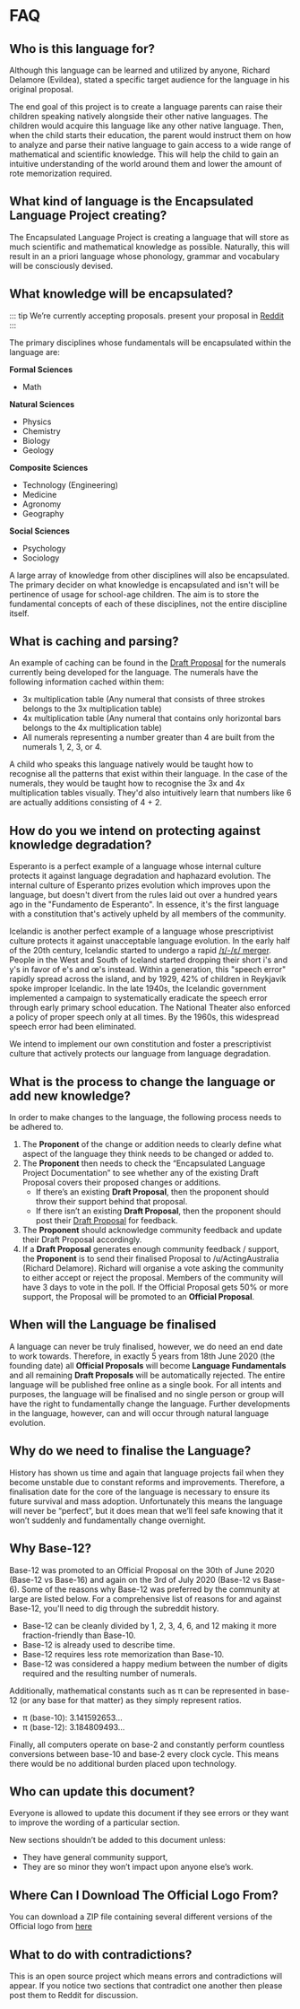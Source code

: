# FAQ

## Who is this language for?

Although this language can be learned and utilized by anyone, Richard Delamore (Evildea), stated a specific target audience for the language in his original proposal.

The end goal of this project is to create a language parents can raise their children speaking natively alongside their other native languages. The children would acquire this language like any other native language. Then, when the child starts their education, the parent would instruct them on how to analyze and parse their native language to gain access to a wide range of mathematical and scientific knowledge. This will help the child to gain an intuitive understanding of the world around them and lower the amount of rote memorization required.

## What kind of language is the Encapsulated Language Project creating?

The Encapsulated Language Project is creating a language that will store as much scientific and mathematical knowledge as possible. Naturally, this will result in an a priori language whose phonology, grammar and vocabulary will be consciously devised.

## What knowledge will be encapsulated?

::: tip We’re currently accepting proposals.
present your proposal in [Reddit](https://www.reddit.com/r/EncapsulatedLanguage/new/)
:::

The primary disciplines whose fundamentals will be encapsulated within the language are:

**Formal Sciences**
- Math

**Natural Sciences**
- Physics
- Chemistry
- Biology
- Geology

**Composite Sciences**
- Technology (Engineering)
- Medicine
- Agronomy
- Geography

**Social Sciences**
- Psychology
- Sociology

A large array of knowledge from other disciplines will also be encapsulated. The primary decider on what knowledge is encapsulated and isn't will be pertinence of usage for school-age children. The aim is to store the fundamental concepts of each of these disciplines, not the entire discipline itself. 

## What is caching and parsing?

An example of caching can be found in the [Draft Proposal](https://www.reddit.com/r/EncapsulatedLanguage/comments/hfvung/when_encapsulation_is_going_too_far_part_ii/) for the numerals currently being developed for the language. The numerals have the following information cached within them:
- 3x multiplication table (Any numeral that consists of three strokes belongs to the 3x multiplication table)
- 4x multiplication table (Any numeral that contains only horizontal bars belongs to the 4x multiplication table)
- All numerals representing a number greater than 4 are built from the numerals 1, 2, 3, or 4.

A child who speaks this language natively would be taught how to recognise all the patterns that exist within their language. In the case of the numerals, they would be taught how to recognise the 3x and 4x multiplication tables visually. They'd also intuitively learn that numbers like 6 are actually additions consisting of 4 + 2.

## How do you we intend on protecting against knowledge degradation?

Esperanto is a perfect example of a language whose internal culture protects it against language degradation and haphazard evolution. The internal culture of Esperanto prizes evolution which improves upon the language, but doesn't divert from the rules laid out over a hundred years ago in the "Fundamento de Esperanto". In essence, it's the first language with a constitution that's actively upheld by all members of the community. 

Icelandic is another perfect example of a language whose prescriptivist culture protects it against unacceptable language evolution. In the early half of the 20th century, Icelandic started to undergo a rapid [/ɪ/-/ɛ/ merger](https://is.wikipedia.org/wiki/Flámæli). People in the West and South of Iceland started dropping their short i's and y's in favor of e's and œ's instead. Within a generation, this "speech error" rapidly spread across the island, and by 1929, 42% of children in Reykjavík spoke improper Icelandic. In the late 1940s, the Icelandic government implemented a campaign to systematically eradicate the speech error through early primary school education. The National Theater also enforced a policy of proper speech only at all times. By the 1960s, this widespread speech error had been eliminated.

We intend to implement our own constitution and foster a prescriptivist culture that actively protects our language from language degradation.



## What is the process to change the language or add new knowledge?

In order to make changes to the language, the following process needs to be adhered to.

1. The **Proponent** of the change or addition needs to clearly define what aspect of the language they think needs to be changed or added to.
2. The **Proponent** then needs to check the “Encapsulated Language Project Documentation” to see whether any of the existing Draft Proposal covers their proposed changes or additions.
   - If there’s an existing **Draft Proposal**, then the proponent should throw their support behind that proposal.
   - If there isn’t an existing **Draft Proposal**, then the proponent should post their [Draft Proposal](https://www.reddit.com/r/EncapsulatedLanguage/) for feedback.
3. The **Proponent** should acknowledge community feedback and update their Draft Proposal accordingly.
4. If a **Draft Proposal** generates enough community feedback / support, the **Proponent** is to send their finalised Proposal to /u/ActingAustralia (Richard Delamore). Richard will organise a vote asking the community to either accept or reject the proposal. Members of the community will have 3 days to vote in the poll. If the Official Proposal gets 50% or more support, the Proposal will be promoted to an **Official Proposal**.

## When will the Language be finalised

A language can never be truly finalised, however, we do need an end date to work towards. Therefore, in exactly 5 years from 18th June 2020 (the founding date) all **Official Proposals** will become **Language Fundamentals** and all remaining **Draft Proposals** will be automatically rejected. The entire language will be published free online as a single book. For all intents and purposes, the language will be finalised and no single person or group will have the right to fundamentally change the language. Further developments in the language, however, can and will occur through natural language evolution.

## Why do we need to finalise the Language?

History has shown us time and again that language projects fail when they become unstable due to constant reforms and improvements. Therefore, a finalisation date for the core of the language is necessary to ensure its future survival and mass adoption.
Unfortunately this means the language will never be “perfect”, but it does mean that we’ll feel safe knowing that it won’t suddenly and fundamentally change overnight.

## Why Base-12?

Base-12 was promoted to an Official Proposal on the 30th of June 2020 (Base-12 vs Base-16) and again on the 3rd of July 2020 (Base-12 vs Base-6). Some of the reasons why Base-12 was preferred by the community at large are listed below. For a comprehensive list of reasons for and against Base-12, you'll need to dig through the subreddit history.

- Base-12 can be cleanly divided by 1, 2, 3, 4, 6, and 12 making it more fraction-friendly than Base-10.
- Base-12 is already used to describe time.
- Base-12 requires less rote memorization than Base-10.
- Base-12 was considered a happy medium between the number of digits required and the resulting number of numerals.

Additionally, mathematical constants such as π can be represented in base-12 (or any base for that matter) as they simply represent ratios.

- π (base-10): 3.141592653...
- π (base-12): 3.184809493...

Finally, all computers operate on base-2 and constantly perform countless conversions between base-10 and base-2 every clock cycle. This means there would be no additional burden placed upon technology. 

## Who can update this document?

Everyone is allowed to update this document if they see errors or they want to improve the wording of a particular section.

New sections shouldn’t be added to this document unless:

- They have general community support,
- They are so minor they won’t impact upon anyone else’s work.

## Where Can I Download The Official Logo From?

You can download a ZIP file containing several different versions of the Official logo from [here](/elp-documentation/Elp-logo.zip)

## What to do with contradictions?

This is an open source project which means errors and contradictions will appear. If you notice two sections that contradict one another then please post them to Reddit for discussion.

